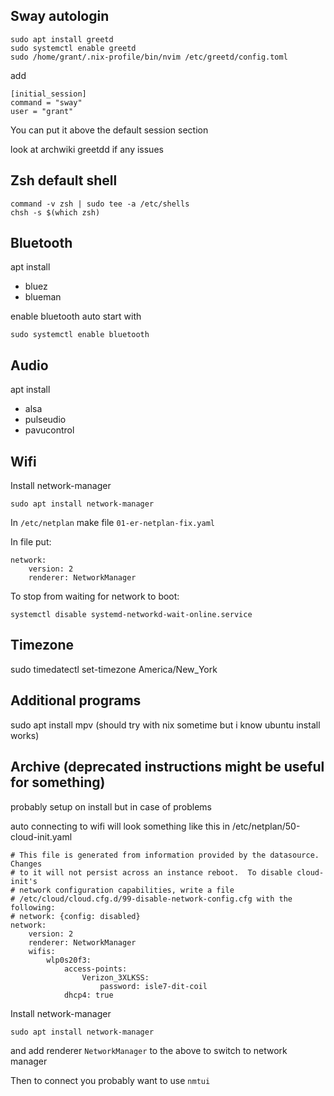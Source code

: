 ## Sway autologin

```
sudo apt install greetd
sudo systemctl enable greetd
sudo /home/grant/.nix-profile/bin/nvim /etc/greetd/config.toml
```

add

```
[initial_session]
command = "sway"
user = "grant"
```

You can put it above the default session section

look at archwiki greetdd if any issues

## Zsh default shell

```
command -v zsh | sudo tee -a /etc/shells
chsh -s $(which zsh)
```

## Bluetooth

apt install
- bluez
- blueman

enable bluetooth auto start with

```
sudo systemctl enable bluetooth
```

## Audio

apt install
- alsa
- pulseudio
- pavucontrol

## Wifi

Install network-manager

```
sudo apt install network-manager
```

In `/etc/netplan` make file `01-er-netplan-fix.yaml`

In file put:

```
network:
    version: 2
    renderer: NetworkManager
```

To stop from waiting for network to boot:

```
systemctl disable systemd-networkd-wait-online.service
```

## Timezone

sudo timedatectl set-timezone America/New_York

## Additional programs

sudo apt install mpv
(should try with nix sometime but i know ubuntu install works)

## Archive (deprecated instructions might be useful for something)

probably setup on install but in case of problems

auto connecting to wifi will look something like this
in /etc/netplan/50-cloud-init.yaml
```
# This file is generated from information provided by the datasource.  Changes
# to it will not persist across an instance reboot.  To disable cloud-init's
# network configuration capabilities, write a file
# /etc/cloud/cloud.cfg.d/99-disable-network-config.cfg with the following:
# network: {config: disabled}
network:
    version: 2
    renderer: NetworkManager
    wifis:
        wlp0s20f3:
            access-points:
                Verizon_3XLKSS:
                    password: isle7-dit-coil
            dhcp4: true
```

Install network-manager
```
sudo apt install network-manager
```
and add renderer `NetworkManager` to the above to switch to network manager

Then to connect you probably want to use `nmtui`





